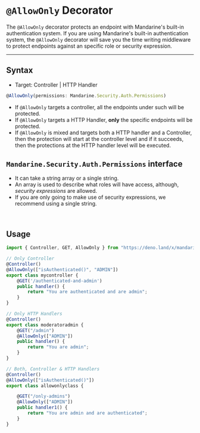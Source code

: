 # `@AllowOnly` Decorator
The `@AllowOnly` decorator protects an endpoint with Mandarine's built-in authentication system. If you are using Mandarine's built-in authentication system, the `@AllowOnly` decorator will save you the time writing middleware to protect endpoints against an specific role or security expression.


-------

## Syntax
- Target: Controller | HTTP Handler
```typescript
@AllowOnly(permissions: Mandarine.Security.Auth.Permissions)
```

- If `@AllowOnly` targets a controller, all the endpoints under such will be protected.
- If `@AllowOnly` targets a HTTP Handler, **only** the specific endpoints will be protected.
- If `@AllowOnly` is mixed and targets both a HTTP handler and a Controller, then the protection will start at the controller level and if it succeeds, then the protections at the HTTP handler level will be executed.

## `Mandarine.Security.Auth.Permissions` interface
- It can take a string array or a single string.
- An array is used to describe what roles will have access, although, _security expressions_ are allowed.
- If you are only going to make use of security expressions, we recommend using a single string.

&nbsp;

## Usage
```typescript
import { Controller, GET, AllowOnly } from "https://deno.land/x/mandarinets@v2.2.1/mod.ts";

// Only Controller
@Controller()
@AllowOnly(["isAuthenticated()", "ADMIN"])
export class mycontroller {
    @GET('/authenticated-and-admin')
    public handler() {
        return "You are authenticated and are admin";
    }
}

// Only HTTP Handlers
@Controller()
export class moderatoradmin {
    @GET("/admin")
    @AllowOnly(["ADMIN"])
    public handler() {
        return "You are admin";
    }
}

// Both, Controller & HTTP Handlers
@Controller()
@AllowOnly(["isAuthenticated()"])
export class allowonlyclass {

    @GET("/only-admins")
    @AllowOnly(["ADMIN"])
    public handler1() {
        return "You are admin and are authenticated";
    }
}
```